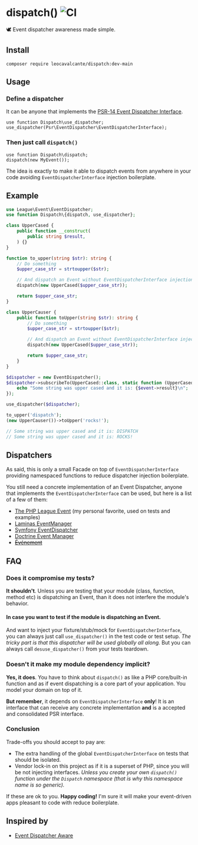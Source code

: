 # dispatch() ![CI](https://github.com/leocavalcante/dispatch/workflows/CI/badge.svg)

🕊️ Event dispatcher awareness made simple.

## Install

```shell
composer require leocavalcante/dispatch:dev-main
```

## Usage

### Define a dispatcher

It can be anyone that implements the [PSR-14 Event Dispatcher Interface](https://www.php-fig.org/psr/psr-14/).

```shell
use function Dispatch\use_dispatcher;
use_dispatcher(Psr\EventDispatcher\EventDispatcherInterface);
```

### Then just call `dispatch()`

```shell
use function Dispatch\dispatch;
dispatch(new MyEvent());
```

The idea is exactly to make it able to dispatch events from anywhere in your code avoiding `EventDispatcherInterface` injection boilerplate.

## Example

```php
use League\Event\EventDispatcher;
use function Dispatch\{dispatch, use_dispatcher};

class UpperCased {
    public function __construct(
        public string $result,
    ) {}
}

function to_upper(string $str): string {
    // Do something
    $upper_case_str = strtoupper($str);

    // And dispatch an Event without EventDispatcherInterface injection boilerplate
    dispatch(new UpperCased($upper_case_str));

    return $upper_case_str;
}

class UpperCauser {
    public function toUpper(string $str): string {
        // Do something
        $upper_case_str = strtoupper($str);

        // And dispatch an Event without EventDispatcherInterface injection boilerplate
        dispatch(new UpperCased($upper_case_str));

        return $upper_case_str;
    }
}

$dispatcher = new EventDispatcher();
$dispatcher->subscribeTo(UpperCased::class, static function (UpperCased $event): void {
    echo "Some string was upper cased and it is: {$event->result}\n";
});

use_dispatcher($dispatcher);

to_upper('dispatch');
(new UpperCauser())->toUpper('rocks!');

// Some string was upper cased and it is: DISPATCH
// Some string was upper cased and it is: ROCKS!
```

## Dispatchers

As said, this is only a small Facade on top of `EventDispatcherInterface` providing namespaced functions to reduce dispatcher injection boilerplate.

You still need a concrete implementation of an Event Dispatcher, anyone that implements the `EventDispatcherInterface` can be used, but here is a list of a few of them:

- [The PHP League Event](https://event.thephpleague.com/) (my personal favorite, used on tests and examples)
- [Laminas EventManager](https://docs.laminas.dev/laminas-eventmanager/)
- [Symfony EventDispatcher](https://symfony.com/doc/current/components/event_dispatcher.html)
- [Doctrine Event Manager](https://www.doctrine-project.org/projects/event-manager.html)
- ~~[Événement](https://github.com/igorw/evenement/issues/73)~~

## FAQ

### Does it compromise my tests?

**It shouldn't**. Unless you are testing that your module (class, function, method etc) is dispatching an Event, than it does not interfere the module's behavior.

#### In case you want to test if the module is dispatching an Event.

And want to inject your fixture/stub/mock for `EventDispatcherInterface`, you can always just call `use_dispatcher()` in the test code or test setup.
*The tricky part is that this dispatcher will be used globally all along.*
But you can always call `desuse_dispatcher()` from your tests teardown.

### Doesn't it make my module dependency implicit?

**Yes, it does**. You have to think about `dispatch()` as like a PHP core/built-in function and as if event dispatching is a core part of your application. You model your domain on top of it.

**But remember**, it depends on `EventDispatcherInterface` **only**! It is an interface that can receive any concrete implementation **and** is a accepted and consolidated PSR interface.

### Conclusion

Trade-offs you should accept to pay are:

- The extra handling of the global `EventDispatcherInterface` on tests that should be isolated.
- Vendor lock-in on this project as if it is a superset of PHP, since you will be not injecting interfaces.
*Unless you create your own `dispatch()` function under the `Dispatch` namespace (that is why this namespace name is so generic).*

If these are ok to you. **Happy coding!** I'm sure it will make your event-driven apps pleasant to code with reduce boilerplate.

## Inspired by

- [Event Dispatcher Aware](https://event.thephpleague.com/3.0/extra-utilities/event-dispatcher-aware/)
